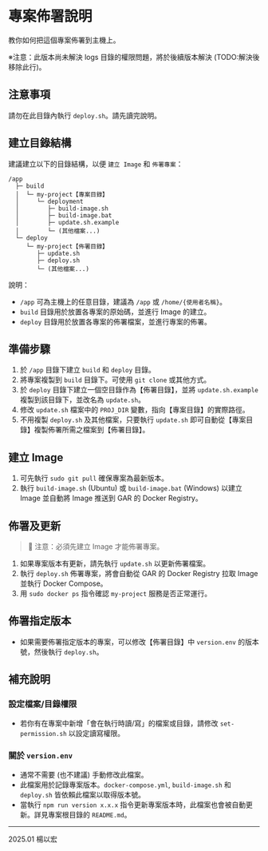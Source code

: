 # 專案佈署說明

教你如何把這個專案佈署到主機上。

※注意：此版本尚未解決 logs 目錄的權限問題，將於後續版本解決 (TODO:解決後移除此行)。

## 注意事項

請勿在此目錄內執行 `deploy.sh`。請先讀完說明。

## 建立目錄結構

建議建立以下的目錄結構，以便 `建立 Image` 和 `佈署專案`：

```
/app
  ├─ build
  │  └─ my-project【專案目錄】
  │     └─ deployment
  │        ├─ build-image.sh
  │        ├─ build-image.bat
  │        ├─ update.sh.example
  │        └─ (其他檔案...)
  └─ deploy
     └─ my-project【佈署目錄】
        ├─ update.sh
        ├─ deploy.sh
        └─ (其他檔案...)
```

說明：

- `/app` 可為主機上的任意目錄，建議為 `/app` 或 `/home/{使用者名稱}`。
- `build` 目錄用於放置各專案的原始碼，並進行 Image 的建立。
- `deploy` 目錄用於放置各專案的佈署檔案，並進行專案的佈署。

## 準備步驟

1. 於 `/app` 目錄下建立 `build` 和 `deploy` 目錄。
2. 將專案複製到 `build` 目錄下。可使用 `git clone` 或其他方式。
3. 於 `deploy` 目錄下建立一個空目錄作為【佈署目錄】，並將 `update.sh.example` 複製到該目錄下，並改名為 `update.sh`。
4. 修改 `update.sh` 檔案中的 `PROJ_DIR` 變數，指向【專案目錄】的實際路徑。
5. 不用複製 `deploy.sh` 及其他檔案，只要執行 `update.sh` 即可自動從【專案目錄】複製佈署所需之檔案到【佈署目錄】。

## 建立 Image

1. 可先執行 `sudo git pull` 確保專案為最新版本。
2. 執行 `build-image.sh` (Ubuntu) 或 `build-image.bat` (Windows) 以建立 Image 並自動將 Image 推送到 GAR 的 Docker Registry。

## 佈署及更新

> 📣 注意：必須先建立 Image 才能佈署專案。

1. 如果專案版本有更新，請先執行 `update.sh` 以更新佈署檔案。
2. 執行 `deploy.sh` 佈署專案，將會自動從 GAR 的 Docker Registry 拉取 Image 並執行 Docker Compose。
3. 用 `sudo docker ps` 指令確認 `my-project` 服務是否正常運行。

## 佈署指定版本

- 如果需要佈署指定版本的專案，可以修改【佈署目錄】中 `version.env` 的版本號，然後執行 `deploy.sh`。

## 補充說明

### 設定檔案/目錄權限

- 若你有在專案中新增「會在執行時讀/寫」的檔案或目錄，請修改 `set-permission.sh` 以設定讀寫權限。

### 關於 `version.env`

- 通常不需要 (也不建議) 手動修改此檔案。
- 此檔案用於記錄專案版本。`docker-compose.yml`, `build-image.sh` 和 `deploy.sh` 皆依賴此檔案以取得版本號。
- 當執行 `npm run version x.x.x` 指令更新專案版本時，此檔案也會被自動更新。詳見專案根目錄的 `README.md`。

---

2025.01 楊以宏

